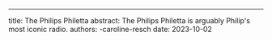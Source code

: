 ---
title: The Philips Philetta
abstract: The Philips Philetta is arguably Philip's most iconic radio.
authors:
-caroline-resch
date: 2023-10-02
